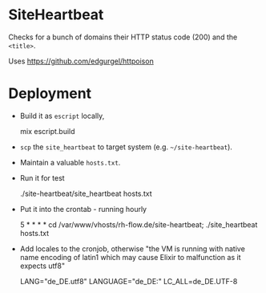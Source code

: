 # SiteHeartbeat

Checks for a bunch of domains their HTTP status code (200) and the `<title>`.

Uses https://github.com/edgurgel/httpoison


# Deployment

- Build it as `escript` locally,

    mix escript.build

- `scp` the `site_heartbeat` to target system (e.g. `~/site-heartbeat`).
- Maintain a valuable `hosts.txt`.
- Run it for test

    ./site-heartbeat/site_heartbeat hosts.txt

- Put it into the crontab - running hourly

    5 * * * * cd /var/www/vhosts/rh-flow.de/site-heartbeat; ./site_heartbeat hosts.txt

- Add locales to the cronjob, otherwise "the VM is running with native name encoding of latin1 which may cause Elixir to malfunction as it expects utf8"

    LANG="de_DE.utf8"
    LANGUAGE="de_DE:"
    LC_ALL=de_DE.UTF-8
